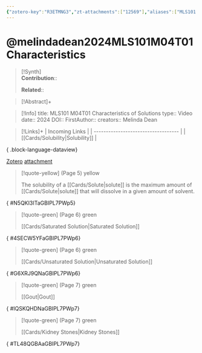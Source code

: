 ```yaml
---
{"zotero-key":"R3ETMNG3","zt-attachments":["12569"],"aliases":["MLS101 M04T01 Characteristics of Solutions"],"keywords":["✅"],"FirstAuthor":"[[ Melinda Dean]]","tags":["source/video","Uni/MLS101"],"dg-publish":true,"permalink":"/sources/melindadean2024-mls-101-m04-t01-characteristics/","dgPassFrontmatter":true}
---
```


# @melindadean2024MLS101M04T01Characteristics

>[!Synth]  
>**Contribution**::  
>  
>**Related**:: 
>  

> [!Abstract]+
> 

> [!Info]
> title: MLS101 M04T01 Characteristics of Solutions
> type:: Video 
> date:: 2024
> DOI:: 
> FirstAuthor:: 
> creators:: Melinda Dean

> [!Links]+
>  | Incoming Links                      |
> | ----------------------------------- |
> | [[Cards/Solubility\|Solubility]] |
> 
{ .block-language-dataview}


[Zotero](zotero://select/library/items/R3ETMNG3) [attachment](<file:///Users/nathanmaxwell/Zotero/storage/GBIPL7PW/Melinda%20Dean%20-%202024%20-%20MLS101%20M04T01%20Characteristics%20of%20Solutions.pdf>)

> [!quote-yellow] (Page 5) yellow
> 
> The solubility of a [[Cards/Solute\|solute]] is the maximum amount of [[Cards/Solute\|solute]] that will dissolve in a given amount of solvent.
>
{ #N5QKI3ITaGBIPL7PWp5}


> [!quote-green] (Page 6) green
> 
> [[Cards/Saturated Solution\|Saturated Solution]]
>
{ #4SECW5YFaGBIPL7PWp6}


> [!quote-green] (Page 6) green
> 
> [[Cards/Unsaturated Solution\|Unsaturated Solution]]
>
{ #G6XRJ9QNaGBIPL7PWp6}


> [!quote-green] (Page 7) green
> 
> [[Gout\|Gout]]
>
{ #IQSKQHDNaGBIPL7PWp7}


> [!quote-green] (Page 7) green
> 
> [[Cards/Kidney Stones\|Kidney Stones]]
>
{ #TL48QGBAaGBIPL7PWp7}


